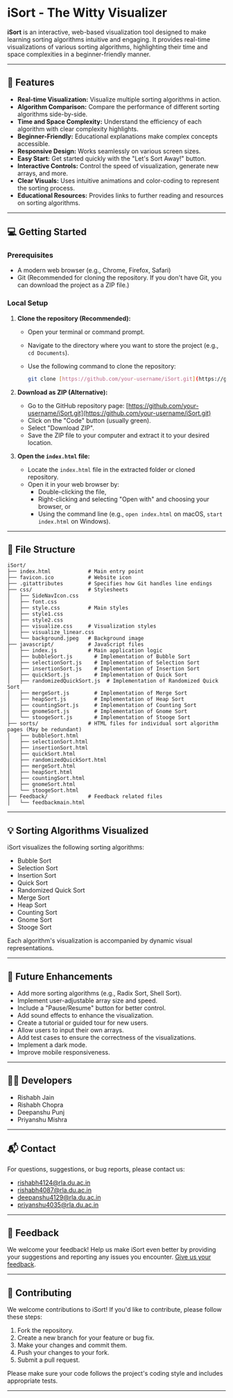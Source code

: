 # iSort - The Witty Visualizer

**iSort** is an interactive, web-based visualization tool designed to make learning sorting algorithms intuitive and engaging. It provides real-time visualizations of various sorting algorithms, highlighting their time and space complexities in a beginner-friendly manner.

---

## 🚀 Features

* **Real-time Visualization:** Visualize multiple sorting algorithms in action.
* **Algorithm Comparison:** Compare the performance of different sorting algorithms side-by-side.
* **Time and Space Complexity:** Understand the efficiency of each algorithm with clear complexity highlights.
* **Beginner-Friendly:** Educational explanations make complex concepts accessible.
* **Responsive Design:** Works seamlessly on various screen sizes.
* **Easy Start:** Get started quickly with the "Let's Sort Away!" button.
* **Interactive Controls:** Control the speed of visualization, generate new arrays, and more.
* **Clear Visuals:** Uses intuitive animations and color-coding to represent the sorting process.
* **Educational Resources:** Provides links to further reading and resources on sorting algorithms.

---

## 💻 Getting Started

### Prerequisites

* A modern web browser (e.g., Chrome, Firefox, Safari)
* Git (Recommended for cloning the repository. If you don't have Git, you can download the project as a ZIP file.)

### Local Setup

1.  **Clone the repository (Recommended):**

    * Open your terminal or command prompt.
    * Navigate to the directory where you want to store the project (e.g., `cd Documents`).
    * Use the following command to clone the repository:

        ```bash
        git clone [https://github.com/your-username/iSort.git](https://github.com/your-username/iSort.git)
        ```

2.  **Download as ZIP (Alternative):**

    * Go to the GitHub repository page: [https://github.com/your-username/iSort.git](https://github.com/your-username/iSort.git)
    * Click on the "Code" button (usually green).
    * Select "Download ZIP".
    * Save the ZIP file to your computer and extract it to your desired location.

3.  **Open the `index.html` file:**

    * Locate the `index.html` file in the extracted folder or cloned repository.
    * Open it in your web browser by:
        * Double-clicking the file,
        * Right-clicking and selecting "Open with" and choosing your browser, or
        * Using the command line (e.g., `open index.html` on macOS, `start index.html` on Windows).

---

## 📁 File Structure
```plaintext
iSort/
├── index.html            # Main entry point
├── favicon.ico           # Website icon
├── .gitattributes        # Specifies how Git handles line endings
├── css/                  # Stylesheets
│   ├── SideNavIcon.css
│   ├── font.css
│   ├── style.css         # Main styles
│   ├── style1.css
│   ├── style2.css
│   ├── visualize.css     # Visualization styles
│   ├── visualize_linear.css
│   └── background.jpeg   # Background image
├── javascript/           # JavaScript files
│   ├── index.js          # Main application logic
│   ├── bubbleSort.js       # Implementation of Bubble Sort
│   ├── selectionSort.js    # Implementation of Selection Sort
│   ├── insertionSort.js    # Implementation of Insertion Sort
│   ├── quickSort.js        # Implementation of Quick Sort
│   ├── randomizedQuickSort.js  # Implementation of Randomized Quick Sort
│   ├── mergeSort.js        # Implementation of Merge Sort
│   ├── heapSort.js         # Implementation of Heap Sort
│   ├── countingSort.js     # Implementation of Counting Sort
│   ├── gnomeSort.js        # Implementation of Gnome Sort
│   └── stoogeSort.js       # Implementation of Stooge Sort
├── sorts/                # HTML files for individual sort algorithm pages (May be redundant)
│   ├── bubbleSort.html
│   ├── selectionSort.html
│   ├── insertionSort.html
│   ├── quickSort.html
│   ├── randomizedQuickSort.html
│   ├── mergeSort.html
│   ├── heapSort.html
│   ├── countingSort.html
│   ├── gnomeSort.html
│   └── stoogeSort.html
├── Feedback/             # Feedback related files
│   └── feedbackmain.html
```
---

## 💡 Sorting Algorithms Visualized

iSort visualizes the following sorting algorithms:

* Bubble Sort
* Selection Sort
* Insertion Sort
* Quick Sort
* Randomized Quick Sort
* Merge Sort
* Heap Sort
* Counting Sort
* Gnome Sort
* Stooge Sort

Each algorithm's visualization is accompanied by dynamic visual representations.

---

## 🚀 Future Enhancements

* Add more sorting algorithms (e.g., Radix Sort, Shell Sort).
* Implement user-adjustable array size and speed.
* Include a "Pause/Resume" button for better control.
* Add sound effects to enhance the visualization.
* Create a tutorial or guided tour for new users.
* Allow users to input their own arrays.
* Add test cases to ensure the correctness of the visualizations.
* Implement a dark mode.
* Improve mobile responsiveness.

---

## 👨‍💻 Developers

* Rishabh Jain
* Rishabh Chopra
* Deepanshu Punj
* Priyanshu Mishra

---

## 📬 Contact

For questions, suggestions, or bug reports, please contact us:

* rishabh4124@rla.du.ac.in
* rishabh4087@rla.du.ac.in
* deepanshu4129@rla.du.ac.in
* priyanshu4035@rla.du.ac.in

---

## 🙏 Feedback

We welcome your feedback! Help us make iSort even better by providing your suggestions and reporting any issues you encounter. [Give us your feedback]([link-to-your-feedback-page](https://rishabhjain-6.github.io/iSort/Feedback/feedbackmain.html)).

---

## 🤝 Contributing

We welcome contributions to iSort! If you'd like to contribute, please follow these steps:

1.  Fork the repository.
2.  Create a new branch for your feature or bug fix.
3.  Make your changes and commit them.
4.  Push your changes to your fork.
5.  Submit a pull request.

Please make sure your code follows the project's coding style and includes appropriate tests.

---

